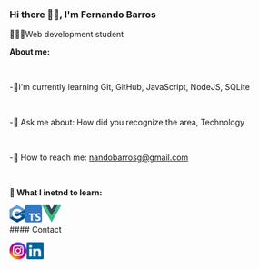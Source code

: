### Hi there 👋🏽, I'm Fernando Barros 

👨🏽‍💻Web development student

**About me:**

<br>

-🌱I'm currently learning Git, GitHub, JavaScript, NodeJS, SQLite

<br>

-💬 Ask me about: How did you recognize the area, Technology

<br>

-📧 How to reach me: nandobarrosg@gmail.com

<br>

**📖 What I inetnd to learn:**

<img align="left" height="30" src="./imagens/c-plus-plus.png">
<img align="left" height="30" src="./imagens/typescript.png">
<img align="left" height="30" src="./imagens/vue-js.png">

<br>
</br>
#### Contact

<br>


[<img align="left" height="30" src="./imagens/Instagram.png">](https://www.instagram.com/fenando_barros/)
[<img align="left" height="30" src="./imagens/linkedin.png">](www.linkedin.com/in/fernando-barros-gobetti-de-araújo-a524b1208)